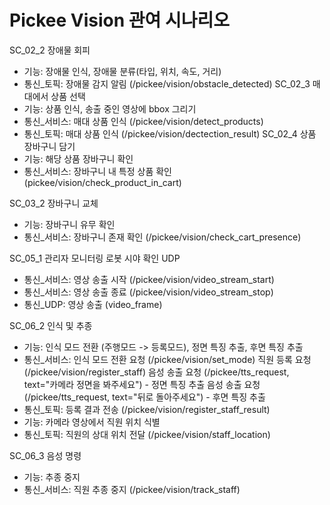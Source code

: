 # Pickee Vision 관여 시나리오

SC_02_2 장애물 회피
 - 기능: 장애물 인식, 장애물 분류(타입, 위치, 속도, 거리)
 - 통신_토픽: 장애물 감지 알림 (/pickee/vision/obstacle_detected)
SC_02_3 매대에서 상품 선택
 - 기능: 상품 인식, 송출 중인 영상에 bbox 그리기
 - 통신_서비스: 매대 상품 인식 (/pickee/vision/detect_products)
 - 통신_토픽: 매대 상품 인식 (/pickee/vision/dectection_result)
SC_02_4 상품 장바구니 담기
 - 기능: 해당 상품 장바구니 확인
 - 통신_서비스: 장바구니 내 특정 상품 확인 (pickee/vision/check_product_in_cart)

SC_03_2 장바구니 교체
 - 기능: 장바구니 유무 확인
 - 통신_서비스: 장바구니 존재 확인 (/pickee/vision/check_cart_presence)

SC_05_1 관리자 모니터링 로봇 시야 확인 UDP
 - 통신_서비스: 영상 송출 시작 (/pickee/vision/video_stream_start)
 - 통신_서비스: 영상 송출 종료 (/pickee/vision/video_stream_stop)
 - 통신_UDP: 영상 송출 (video_frame)

SC_06_2 인식 및 추종
 - 기능: 인식 모드 전환 (주행모드 -> 등록모드), 정면 특징 추출, 후면 특징 추출
 - 통신_서비스: 인식 모드 전환 요청 (/pickee/vision/set_mode)
 	      직원 등록 요청 (/pickee/vision/register_staff)
 	      음성 송출 요청 (/pickee/tts_request, text="카메라 정면을 봐주세요") - 정면 특징 추출
 	      음성 송출 요청 (/pickee/tts_request, text="뒤로 돌아주세요") - 후면 특징 추출
 - 통신_토픽: 등록 결과 전송 (/pickee/vision/register_staff_result)
 - 기능: 카메라 영상에서 직원 위치 식별
 - 통신_토픽: 직원의 상대 위치 전달 (/pickee/vision/staff_location)
 	      
SC_06_3 음성 명령
 - 기능: 추종 중지
 - 통신_서비스: 직원 추종 중지 (/pickee/vision/track_staff)

 